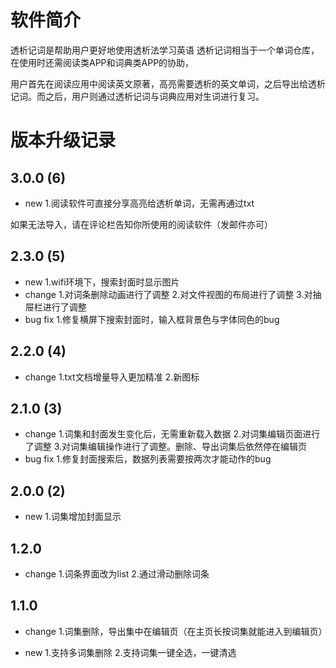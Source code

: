 # 软件简介
透析记词是帮助用户更好地使用透析法学习英语
透析记词相当于一个单词仓库，在使用时还需阅读类APP和词典类APP的协助，

用户首先在阅读应用中阅读英文原著，高亮需要透析的英文单词，之后导出给透析记词。而之后，用户则通过透析记词与词典应用对生词进行复习。

# 版本升级记录
## 3.0.0 (6)
- new
1.阅读软件可直接分享高亮给透析单词，无需再通过txt

如果无法导入，请在评论栏告知你所使用的阅读软件（发邮件亦可）

## 2.3.0 (5)
- new
1.wifi环境下，搜索封面时显示图片
- change
1.对词条删除动画进行了调整
2.对文件视图的布局进行了调整
3.对抽屉栏进行了调整
- bug fix
1.修复横屏下搜索封面时，输入框背景色与字体同色的bug

## 2.2.0 (4)
- change
1.txt文档增量导入更加精准
2.新图标

## 2.1.0 (3)
- change
1.词集和封面发生变化后，无需重新载入数据
2.对词集编辑页面进行了调整
3.对词集编辑操作进行了调整。删除、导出词集后依然停在编辑页
- bug fix
1.修复封面搜索后，数据列表需要按两次才能动作的bug

## 2.0.0 (2)
- new
1.词集增加封面显示

## 1.2.0
- change
1.词条界面改为list
2.通过滑动删除词条

## 1.1.0
- change
1.词集删除，导出集中在编辑页（在主页长按词集就能进入到编辑页）

- new
1.支持多词集删除
2.支持词集一键全选，一键清选